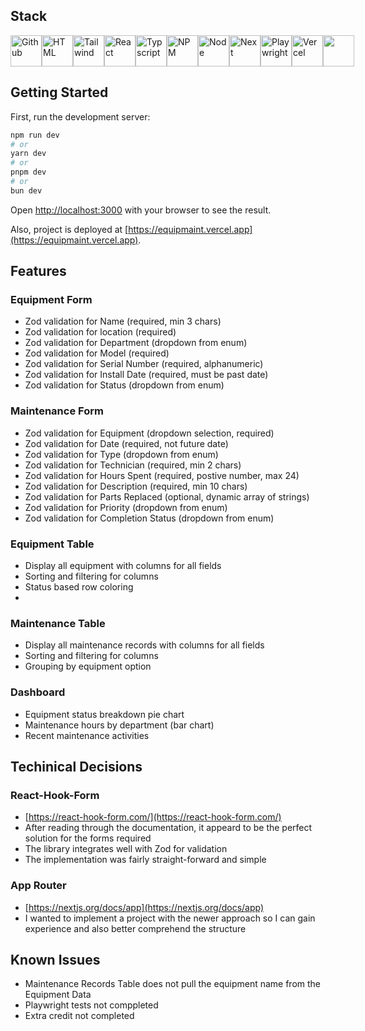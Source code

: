 ## Stack

<div style="display: flex; gap: 10pxl">
<img src="https://raw.githubusercontent.com/marwin1991/profile-technology-icons/refs/heads/main/icons/github.png" alt="Github" width="50">
<img src="https://raw.githubusercontent.com/marwin1991/profile-technology-icons/refs/heads/main/icons/html.png" alt="HTML" width="50">
<img src="https://raw.githubusercontent.com/marwin1991/profile-technology-icons/refs/heads/main/icons/tailwind_css.png" alt="Tailwind" width="50">
<img src="https://raw.githubusercontent.com/marwin1991/profile-technology-icons/refs/heads/main/icons/react.png" alt="React" width="50">
<img src="https://raw.githubusercontent.com/marwin1991/profile-technology-icons/refs/heads/main/icons/typescript.png" alt="Typscript" width="50">
<img src="https://raw.githubusercontent.com/marwin1991/profile-technology-icons/refs/heads/main/icons/npm.png" alt="NPM" width="50">
<img src="https://raw.githubusercontent.com/marwin1991/profile-technology-icons/refs/heads/main/icons/node_js.png" alt="Node" width="50">
<img src="https://raw.githubusercontent.com/marwin1991/profile-technology-icons/refs/heads/main/icons/next_js.png" alt="Next" width="50">
<img src="https://raw.githubusercontent.com/marwin1991/profile-technology-icons/refs/heads/main/icons/playwright.png" alt="Playwright" width="50">
<img src="vercel.svg" alt="Vercel" width="50">
<img src="" alt="" width="50">
</div>

## Getting Started

First, run the development server:

```bash
npm run dev
# or
yarn dev
# or
pnpm dev
# or
bun dev
```

Open [http://localhost:3000](http://localhost:3000) with your browser to see the result.

Also, project is deployed at [https://equipmaint.vercel.app](https://equipmaint.vercel.app).

## Features

### Equipment Form

<!-- <img src="/public/images/equipment-form.png"> -->

- Zod validation for Name (required, min 3 chars)
- Zod validation for location (required)
- Zod validation for Department (dropdown from enum)
- Zod validation for Model (required)
- Zod validation for Serial Number (required, alphanumeric)
- Zod validation for Install Date (required, must be past date)
- Zod validation for Status (dropdown from enum)

### Maintenance Form

- Zod validation for Equipment (dropdown selection, required)
- Zod validation for Date (required, not future date)
- Zod validation for Type (dropdown from enum)
- Zod validation for Technician (required, min 2 chars)
- Zod validation for Hours Spent (required, postive number, max 24)
- Zod validation for Description (required, min 10 chars)
- Zod validation for Parts Replaced (optional, dynamic array of strings)
- Zod validation for Priority (dropdown from enum)
- Zod validation for Completion Status (dropdown from enum)

### Equipment Table

- Display all equipment with columns for all fields
- Sorting and filtering for columns
- Status based row coloring
-

### Maintenance Table

- Display all maintenance records with columns for all fields
- Sorting and filtering for columns
- Grouping by equipment option

### Dashboard

- Equipment status breakdown pie chart
- Maintenance hours by department (bar chart)
- Recent maintenance activities

## Techinical Decisions

### React-Hook-Form

- [https://react-hook-form.com/](https://react-hook-form.com/)
- After reading through the documentation, it appeard to be the perfect solution for the forms required
- The library integrates well with Zod for validation
- The implementation was fairly straight-forward and simple

### App Router

- [https://nextjs.org/docs/app](https://nextjs.org/docs/app)
- I wanted to implement a project with the newer approach so I can gain experience and also better comprehend the structure

## Known Issues

- Maintenance Records Table does not pull the equipment name from the Equipment Data
- Playwright tests not comppleted
- Extra credit not completed
